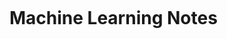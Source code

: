 <!doctype html><html><head><meta charset="utf-8"><meta name="viewport" content="width=device-width, initial-scale=1"><title>MLNotes</title><style>/* copy from https://github.com/sindresorhus/github-markdown-css/ */

html,body{background-color: #2d2d2d;}

.markdown-body {
  -ms-text-size-adjust: 100%;
  -webkit-text-size-adjust: 100%;
  line-height: 1.5;
  color: #cccccc;
  font-family: -apple-system,BlinkMacSystemFont,Segoe UI,Helvetica,Arial,sans-serif,Apple Color Emoji,Segoe UI Emoji;
  font-size: 1rem;
  word-wrap: break-word;
}

.markdown-body .octicon {
  display: inline-block;
  fill: currentColor;
  vertical-align: text-bottom;
}

.markdown-body figure{margin:0;padding:0; display:table;}
.markdown-body figure figcaption{font-size:92%; text-align:center; color:#999999;}

.markdown-body .anchor {
  float: left;
  line-height: 1;
  margin-left: -1.25rem;
  padding-right: 0.25rem;
}

.markdown-body .anchor:focus {
  outline: none;
}

.markdown-body h1 .octicon-link,
.markdown-body h2 .octicon-link,
.markdown-body h3 .octicon-link,
.markdown-body h4 .octicon-link,
.markdown-body h5 .octicon-link,
.markdown-body h6 .octicon-link {
  color: #66cccc;
  vertical-align: middle;
  visibility: hidden;
}

.markdown-body h1:hover .anchor,
.markdown-body h2:hover .anchor,
.markdown-body h3:hover .anchor,
.markdown-body h4:hover .anchor,
.markdown-body h5:hover .anchor,
.markdown-body h6:hover .anchor {
  text-decoration: none;
}

.markdown-body details {
  display: block;
}

.markdown-body summary {
  display: list-item;
}

.markdown-body a {
  background-color: initial;
}

.markdown-body a:active,
.markdown-body a:hover {
  outline-width: 0;
}

.markdown-body strong {
  font-weight: inherit;
  font-weight: bolder;
}
.markdown-body strong{
  color: #f99157;
}
.markdown-body em{
  color: #ffcc66;
}

.markdown-body img {
  border-style: none;
}

.markdown-body code,
.markdown-body kbd,
.markdown-body pre {
  font-family: monospace,monospace;
  font-size: 0.9rem;
}

.markdown-body hr {
  box-sizing: initial;
  height: 0;
  overflow: visible;
}

.markdown-body input {
  font: inherit;
  margin: 0;
}

.markdown-body input {
  overflow: visible;
}

.markdown-body [type=checkbox] {
  box-sizing: border-box;
  padding: 0;
}

.markdown-body * {
  box-sizing: border-box;
}

.markdown-body input {
  font-family: inherit;
  font-size: inherit;
  line-height: inherit;
}

.markdown-body a {
  color: #99cc99;
  text-decoration: none;
}
.markdown-body mjx-container[jax="SVG"] > svg a{fill:#99cc99;stroke: #99cc99;}

.markdown-body a:hover {
  text-decoration: underline;
}

.markdown-body strong {
  font-weight: 600;
}

.markdown-body hr:after,
.markdown-body hr:before {
  display: table;
  content: "";
}

.markdown-body hr:after {
  clear: both;
}

.markdown-body table {
  border-spacing: 0;
  border-collapse: collapse;
}

.markdown-body td,
.markdown-body th {
  padding: 0;
}

.markdown-body details summary {
  cursor: pointer;
}

.markdown-body kbd {
  display: inline-block;
  padding: 0.1875rem 0.3125rem;
  font: 0.75rem SFMono-Regular,Consolas,Liberation Mono,Menlo,monospace;
  line-height: 0.75rem;
  color: #999999;
  vertical-align: middle;
  background-color: #333333;
  border: 1px solid #494949;
  border-radius: 0.1875rem;
}

.markdown-body p {
  margin-top: 0;
  margin-bottom: 0.625rem;
}

.markdown-body blockquote {
  margin: 0;
}

.markdown-body ol,
.markdown-body ul {
  padding-left: 0;
  margin-top: 0;
  margin-bottom: 0;
}

.markdown-body ol ol,
.markdown-body ul ol {
  list-style-type: lower-roman;
}

.markdown-body ol ol ol,
.markdown-body ol ul ol,
.markdown-body ul ol ol,
.markdown-body ul ul ol {
  list-style-type: lower-alpha;
}

.markdown-body dd {
  margin-left: 0;
}

.markdown-body code,
.markdown-body pre {
  font-family: SFMono-Regular,Consolas,Liberation Mono,Menlo,monospace;
  font-size: 0.75rem;
}

.markdown-body pre {
  margin-top: 0;
  margin-bottom: 0;
}

.markdown-body input::-webkit-inner-spin-button,
.markdown-body input::-webkit-outer-spin-button {
  margin: 0;
  -webkit-appearance: none;
  appearance: none;
}

.markdown-body:after,
.markdown-body:before {
  display: table;
  content: "";
}

.markdown-body:after {
  clear: both;
}

.markdown-body>:first-child {
  margin-top: 0!important;
}

.markdown-body>:last-child {
  margin-bottom: 0!important;
}

.markdown-body a:not([href]) {
  color: inherit;
  text-decoration: none;
}

.markdown-body blockquote,
.markdown-body details,
.markdown-body dl,
.markdown-body ol,
.markdown-body p,
.markdown-body pre,
.markdown-body table,
.markdown-body ul {
  margin-top: 0;
  margin-bottom: 1rem;
}

.markdown-body hr {
  height: .25rem;
  padding: 0;
  margin: 1.5rem 0;
  background-color: #494949;
  border: 0;
}

.markdown-body blockquote {
  padding: 0 1rem;
  color: #9b9b9b;
  border-left: .25rem solid #f2777a;
}

.markdown-body blockquote>:first-child {
  margin-top: 0;
}

.markdown-body blockquote>:last-child {
  margin-bottom: 0;
}

.markdown-body h1,
.markdown-body h2,
.markdown-body h3,
.markdown-body h4,
.markdown-body h5,
.markdown-body h6 {
  margin-top: 1.5rem;
  margin-bottom: 1rem;
  font-weight: 600;
  line-height: 1.25;
}

.markdown-body h1 {
  font-size: 2em;
}

.markdown-body h1,
.markdown-body h2 {
  padding-bottom: .3rem;
  border-bottom: 1px solid #434343;
  color: #66cccc;
}

.markdown-body h2 {
  font-size: 1.5rem;
  color: #66cccc;
}

.markdown-body h3 {
  font-size: 1.25rem;
  color: #66cccc;
}

.markdown-body h4 {
  font-size: 1rem;
  color: #66cccc;
}

.markdown-body h5 {
  font-size: .875rem;
  color: #66cccc;
}

.markdown-body h6 {
  font-size: .85rem;
  color: #66cccc;
}

.markdown-body ol,
.markdown-body ul {
  padding-left: 2rem;
}

.markdown-body ol ol,
.markdown-body ol ul,
.markdown-body ul ol,
.markdown-body ul ul {
  margin-top: 0;
  margin-bottom: 0;
}

.markdown-body li {
  word-wrap: break-all;
}

.markdown-body li>p {
  margin-top: 1rem;
}

.markdown-body li+li {
  margin-top: .25rem;
}

.markdown-body dl {
  padding: 0;
}

.markdown-body dl dt {
  padding: 0;
  margin-top: 1rem;
  font-size: 1rem;
  font-style: italic;
  font-weight: 600;
}

.markdown-body dl dd {
  padding: 0 1rem;
  margin-bottom: 1rem;
}

.markdown-body table {
  display: block;
  width: 100%;
  overflow: auto;
}

.markdown-body table th {
  font-weight: 600;
}

.markdown-body table td,
.markdown-body table th {
  padding: 0.375rem 0.75rem;
  border: 1px solid #717171;
}

.markdown-body table tr {
  background-color: #2d2d2d;
  border-top: 1px solid #717171;
}

.markdown-body table th {
  background-color: #434343;
}

.markdown-body table tr:nth-child(2n) {
  background-color: #323232;
}

.markdown-body img,.markdown-body video {
  max-width: 100%;
  box-sizing: initial;
}

.markdown-body img[align=right] {
  padding-left: 1.25rem;
}

.markdown-body img[align=left] {
  padding-right: 1.25rem;
}

.markdown-body code {
  padding: .2rem .4rem;
  margin: 0;
  font-size: 85%;
  background-color: #333333;
  color: #999999;
  border-radius: 0.1875rem;
}

.markdown-body pre {
  word-wrap: normal;
}

.markdown-body pre>code {
  padding: 0;
  margin: 0;
   font-size: 100%;
  word-break: normal;
  white-space: pre;
  background: transparent;
  border: 0;
}

.markdown-body .highlight {
  margin-bottom: 1rem;
}

.markdown-body .highlight pre {
  margin-bottom: 0;
  word-break: normal;
}

.markdown-body .highlight pre,
.markdown-body pre {
  padding: 1rem;
  overflow: auto;
  font-size: 85%;
  line-height: 1.45;
  background-color: #333333;
  border-radius: 0.1875rem;
}

.markdown-body pre code {
  display: inline;
  max-width: auto;
  padding: 0;
  margin: 0;
  overflow: visible;
  line-height: inherit;
  word-wrap: normal;
  background-color: initial;
  border: 0;
  color: #999999;
}

.markdown-body .task-list-item {
  list-style-type: none;
}

.markdown-body .task-list-item+.task-list-item {
  margin-top: 0.1875rem;
}

.markdown-body .task-list-item input {
  margin: 0 .2rem .25rem -1.6rem;
  vertical-align: middle;
}

.markdown-body .task-list-item input[type="checkbox"]{
-webkit-appearance: none;-moz-appearance: none;appearance: none;
width: 0.875rem; height: 0.875rem;outline: none;
border: 1px solid #99cc99;border-radius: 2px; 
}
.markdown-body .task-list-item input[type="checkbox"]:checked {
  background:no-repeat center/80% url("data:image/svg+xml,%3Csvg%20xmlns%3D%22http%3A%2F%2Fwww.w3.org%2F2000%2Fsvg%22%20viewBox%3D%220%200%20512%20512%22%3E%3Cpath%20fill%3D%22%2399cc99%22%20d%3D%22M173.898%20439.404l-166.4-166.4c-9.997-9.997-9.997-26.206%200-36.204l36.203-36.204c9.997-9.998%2026.207-9.998%2036.204%200L192%20312.69%20432.095%2072.596c9.997-9.997%2026.207-9.997%2036.204%200l36.203%2036.204c9.997%209.997%209.997%2026.206%200%2036.204l-294.4%20294.401c-9.998%209.997-26.207%209.997-36.204-.001z%22%2F%3E%3C%2Fsvg%3E") ;
}

.markdown-body section.footnotes{
    margin-top:3rem;
    border-top:solid 1px #494949;
    padding-top:0px;
}

@media (prefers-color-scheme: dark) {
  .markdown-body mark{color: #111;}
}

/* PrismJS 1.23.0
https://prismjs.com/download.html#themes=prism&languages=markup+css+clike+javascript */
/**
 * prism.js default theme for JavaScript, CSS and HTML
 * Based on dabblet (http://dabblet.com)
 * @author Lea Verou
 */


code[class*="language-"],
pre[class*="language-"] {
    color: black;
    background: none;
    font-family: Consolas, Monaco, 'Andale Mono', 'Ubuntu Mono', monospace;
    text-align: left;
    white-space: pre;
    word-spacing: normal;
    word-break: normal;
    word-wrap: normal;
    -moz-tab-size: 4;
    -o-tab-size: 4;
    tab-size: 4;

    -webkit-hyphens: none;
    -moz-hyphens: none;
    -ms-hyphens: none;
    hyphens: none;
}

@media print {
    code[class*="language-"],
    pre[class*="language-"] {
        text-shadow: none;
    }
}

/* Code blocks */
pre[class*="language-"] {
    padding: 1rem;
    margin: .5rem 0;
    overflow: auto;
}

:not(pre) > code[class*="language-"],
pre[class*="language-"] {
    background-color: #333333;
}

/* Inline code */
:not(pre) > code[class*="language-"] {
    padding: .1rem;
    border-radius: .3rem;
    white-space: normal;
}

.token.comment,
.token.prolog,
.token.doctype,
.token.cdata {
    color: #48be66;
}

.token.punctuation {
    color: #8b86c9;
}

.token.namespace {
    opacity: .7;
}

.token.property,
.token.tag,
.token.boolean,
.token.number,
.token.constant,
.token.symbol,
.token.deleted {
    color: #8b86c9;
}

.token.selector,
.token.attr-name,
.token.string,
.token.char,
.token.builtin,
.token.inserted {
    color: #e6424b;
}

.token.operator,
.token.entity,
.token.url,
.language-css .token.string,
.style .token.string {
    color: #$$codeBlockColor$$;
}

.token.atrule,
.token.attr-value,
.token.keyword {
    color: #c33795;
}

.token.function,
.token.class-name {
    color: #67878e;
}

.token.regex,
.token.important,
.token.variable {
    color: #d38e63;
}

.token.important,
.token.bold {
    font-weight: bold;
}
.token.italic {
    font-style: italic;
}

.token.entity {
    cursor: help;
}


pre[class*="language-"].line-numbers {
  position: relative;
  padding-left: 3.8rem;
  counter-reset: linenumber;
}

pre[class*="language-"].line-numbers > code {
  position: relative;
  white-space: inherit;
}

.line-numbers .line-numbers-rows {
  position: absolute;
  pointer-events: none;
  top: 0;
  font-size: 100%;
  left: -3.8rem;
  width: 3rem; /* works for line-numbers below 1000 lines */
  letter-spacing: -1px;
  border-right: 1px solid #6b6b6b;

  -webkit-user-select: none;
  -moz-user-select: none;
  -ms-user-select: none;
  user-select: none;

}

  .line-numbers-rows > span {
    display: block;
    counter-increment: linenumber;
  }

    .line-numbers-rows > span:before {
      content: counter(linenumber);
      color: #6b6b6b;
      display: block;
      padding-right: 0.8rem;
      text-align: right;
    }


</style><style>.mweb-charts{background:#fff;}
body{ box-sizing: border-box;
    margin: 0 auto;}
@media print{
    pre, code, pre code {
     overflow: visible !important;
     white-space: pre-wrap !important;       /* css-3 */
     white-space: -moz-pre-wrap !important;  /* Mozilla, since 1999 */
     white-space: -pre-wrap !important;      /* Opera 4-6 */
     white-space: -o-pre-wrap !important;    /* Opera 7 */
     word-wrap: break-word !important;       /* Internet Explorer 5.5+ */
    }
    html,body{margin:0;padding:4px;}
}



div.code-toolbar {
  position: relative;
}

div.code-toolbar > .toolbar {
  position: absolute;
  z-index: 10;
  top: .3em;
  right: .2em;
  transition: opacity 0.3s ease-in-out;
  opacity: 0;
}

div.code-toolbar:hover > .toolbar {
  opacity: 1;
}

/* Separate line b/c rules are thrown out if selector is invalid.
   IE11 and old Edge versions don't support :focus-within. */
div.code-toolbar:focus-within > .toolbar {
  opacity: 1;
}

div.code-toolbar > .toolbar > .toolbar-item {
  display: inline-block;
}

div.code-toolbar > .toolbar > .toolbar-item > a {
  cursor: pointer;
}

div.code-toolbar > .toolbar > .toolbar-item > button {
  background: none;
  border: 0;
  color: inherit;
  font: inherit;
  line-height: normal;
  overflow: visible;
  padding: 0;
  -webkit-user-select: none; /* for button */
  -moz-user-select: none;
  -ms-user-select: none;
}

div.code-toolbar > .toolbar > .toolbar-item > a,
div.code-toolbar > .toolbar > .toolbar-item > button,
div.code-toolbar > .toolbar > .toolbar-item > span {
  color: inherit;
  font-size: .8em;
  padding: 4px .5em;
  background: #f5f2f0;
  background: rgba(224, 224, 224, 0.4);
  box-shadow: 0 2px 0 0 rgba(0,0,0,0.2);
  border-radius: .5em;
}

div.code-toolbar > .toolbar > .toolbar-item > a:hover,
div.code-toolbar > .toolbar > .toolbar-item > a:focus,
div.code-toolbar > .toolbar > .toolbar-item > button:hover,
div.code-toolbar > .toolbar > .toolbar-item > button:focus,
div.code-toolbar > .toolbar > .toolbar-item > span:hover,
div.code-toolbar > .toolbar > .toolbar-item > span:focus {
  color: inherit;
  text-decoration: none;
}
</style><script src="https://cdn.jsdelivr.net/npm/prismjs@1.29.0/prism.min.js"></script><script src="https://cdn.jsdelivr.net/npm/prismjs@1.29.0/plugins/line-numbers/prism-line-numbers.min.js"></script><script>!function(){if("undefined"!=typeof Prism&&"undefined"!=typeof document){var e=[],t={},n=function(){};Prism.plugins.toolbar={};var a=Prism.plugins.toolbar.registerButton=function(n,a){var r;r="function"==typeof a?a:function(e){var t;return"function"==typeof a.onClick?((t=document.createElement("button")).type="button",t.addEventListener("click",(function(){a.onClick.call(this,e)}))):"string"==typeof a.url?(t=document.createElement("a")).href=a.url:t=document.createElement("span"),a.className&&t.classList.add(a.className),t.textContent=a.text,t},n in t?console.warn('There is a button with the key "'+n+'" registered already.'):e.push(t[n]=r)},r=Prism.plugins.toolbar.hook=function(a){var r=a.element.parentNode;var l=a.element.classList;if(l.contains('language-mermaid') || l.contains('language-echarts') || l.contains('language-plantuml')){return;} if(r&&/pre/i.test(r.nodeName)&&!r.parentNode.classList.contains("code-toolbar")){var o=document.createElement("div");o.classList.add("code-toolbar"),r.parentNode.insertBefore(o,r),o.appendChild(r);var i=document.createElement("div");i.classList.add("toolbar");var l=e,d=function(e){for(;e;){var t=e.getAttribute("data-toolbar-order");if(null!=t)return(t=t.trim()).length?t.split(/\s*,\s*/g):[];e=e.parentElement}}(a.element);d&&(l=d.map((function(e){return t[e]||n}))),l.forEach((function(e){var t=e(a);if(t){var n=document.createElement("div");n.classList.add("toolbar-item"),n.appendChild(t),i.appendChild(n)}})),o.appendChild(i)}};a("label",(function(e){var t=e.element.parentNode;if(t&&/pre/i.test(t.nodeName)&&t.hasAttribute("data-label")){var n,a,r=t.getAttribute("data-label");try{a=document.querySelector("template#"+r)}catch(e){}return a?n=a.content:(t.hasAttribute("data-url")?(n=document.createElement("a")).href=t.getAttribute("data-url"):n=document.createElement("span"),n.textContent=r),n}})),Prism.hooks.add("complete",r)}}();</script><link rel="stylesheet" href="https://cdn.jsdelivr.net/npm/prismjs@1.29.0/plugins/toolbar/prism-toolbar.min.css"><script src="https://cdn.jsdelivr.net/npm/prismjs@1.29.0/plugins/copy-to-clipboard/prism-copy-to-clipboard.min.js"></script><script src="https://cdn.jsdelivr.net/npm/prismjs@1.29.0/plugins/autoloader/prism-autoloader.min.js"></script><style>div.code-toolbar > .toolbar > .toolbar-item > a, div.code-toolbar > .toolbar > .toolbar-item > button, div.code-toolbar > .toolbar > .toolbar-item > span {padding: 4px .5em; background: #f5f2f0; background: rgba(224, 224, 224, 0.4);}</style><script>window.MathJax = {     tex: { tags: 'ams', displayMath: [ ['\\[', '\\]'] ] } ,     startup: {     pageReady() {       return MathJax.startup.defaultPageReady().then(function () {          window.mweb_mathjax_ready_val = 'yes';          if(window.mweb_mathjax_ready !== undefined){ mweb_mathjax_ready(); }       });     }   }};document.addEventListener('DOMContentLoaded', function(event) {    if (typeof Prism != 'undefined') {         Prism.highlightAll();     }});window.mweb_mathjax_ready_val = '';function theMWebMathJaxRenderIsReady(key){ return window.mweb_mathjax_ready_val; }</script><script>window.MathJax = { tex: { tags: 'ams', displayMath: [ ['\\[', '\\]'] ] } }; </script><script src="https://cdn.jsdelivr.net/npm/mathjax@3/es5/tex-chtml-full.js"></script> <style>body{max-width:808px; padding:24px;}</style></head><body><div id='markdown_content' class='markdown-body'><h1><a id="machine-learning-notes" class="anchor" aria-hidden="true"><span class="octicon octicon-link"></span></a>Machine Learning Notes</h1>

